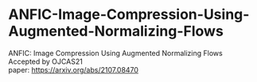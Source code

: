 # ANFIC-Image-Compression-Using-Augmented-Normalizing-Flows
ANFIC: Image Compression Using Augmented Normalizing Flows
<br>
Accepted by OJCAS21
<br>
paper: https://arxiv.org/abs/2107.08470


